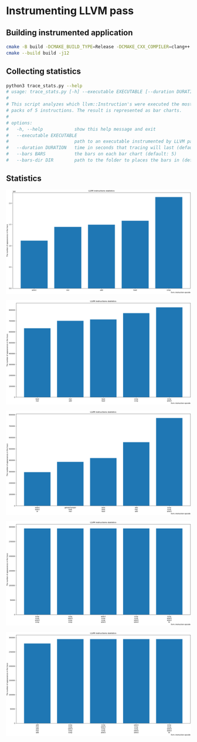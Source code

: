 # Instrumenting LLVM pass

## Building instrumented application

```bash
cmake -B build -DCMAKE_BUILD_TYPE=Release -DCMAKE_CXX_COMPILER=clang++ -DCMAKE_C_COMPILER=clang
cmake --build build -j12
```

## Collecting statistics

```bash
python3 trace_stats.py --help
# usage: trace_stats.py [-h] --executable EXECUTABLE [--duration DURATION] [--bars BARS] [--bars-dir DIR]
#
# This script analyzes which llvm::Instruction's were executed the most often while running an instrumented application. It performs the same analyses in relation to pairs, triples, ...,
# packs of 5 instructions. The result is represented as bar charts.
#
# options:
#   -h, --help            show this help message and exit
#   --executable EXECUTABLE
#                         path to an executable instrumented by LLVM pass that prints opcodes of instructions
#   --duration DURATION   time in seconds that tracing will last (default: 5.0 s)
#   --bars BARS           the bars on each bar chart (default: 5)
#   --bars-dir DIR        path to the folder to places the bars in (default: ./images)
```

## Statistics

![one](/01-pass/images/pack-of-1.png)

![two](/01-pass/images/pack-of-2.png)

![three](/01-pass/images/pack-of-3.png)

![four](/01-pass/images/pack-of-4.png)

![five](/01-pass/images/pack-of-5.png)
